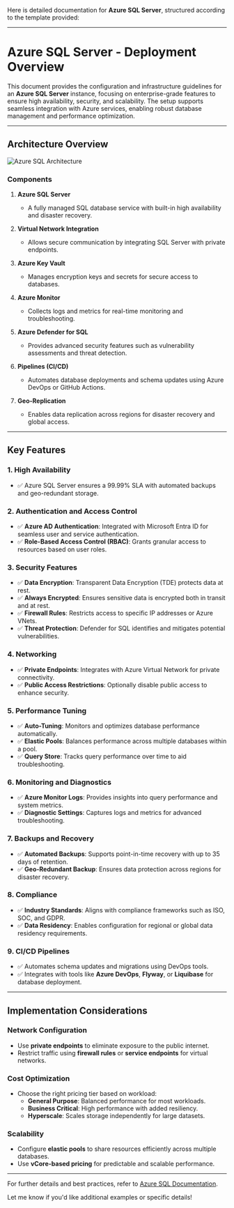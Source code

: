 Here is detailed documentation for **Azure SQL Server**, structured according to the template provided:  

---

# Azure SQL Server - Deployment Overview  

This document provides the configuration and infrastructure guidelines for an **Azure SQL Server** instance, focusing on enterprise-grade features to ensure high availability, security, and scalability. The setup supports seamless integration with Azure services, enabling robust database management and performance optimization.  

---

## **Architecture Overview**  

![Azure SQL Architecture](./images/azure-sql.png "Azure SQL Server Architecture")  

### **Components**  

1. **Azure SQL Server**  
   - A fully managed SQL database service with built-in high availability and disaster recovery.  

2. **Virtual Network Integration**  
   - Allows secure communication by integrating SQL Server with private endpoints.  

3. **Azure Key Vault**  
   - Manages encryption keys and secrets for secure access to databases.  

4. **Azure Monitor**  
   - Collects logs and metrics for real-time monitoring and troubleshooting.  

5. **Azure Defender for SQL**  
   - Provides advanced security features such as vulnerability assessments and threat detection.  

6. **Pipelines (CI/CD)**  
   - Automates database deployments and schema updates using Azure DevOps or GitHub Actions.  

7. **Geo-Replication**  
   - Enables data replication across regions for disaster recovery and global access.  

---

## **Key Features**  

### 1. **High Availability**  
   - ✅ Azure SQL Server ensures a 99.99% SLA with automated backups and geo-redundant storage.  

### 2. **Authentication and Access Control**  
   - ✅ **Azure AD Authentication**: Integrated with Microsoft Entra ID for seamless user and service authentication.  
   - ✅ **Role-Based Access Control (RBAC)**: Grants granular access to resources based on user roles.  

### 3. **Security Features**  
   - ✅ **Data Encryption**: Transparent Data Encryption (TDE) protects data at rest.  
   - ✅ **Always Encrypted**: Ensures sensitive data is encrypted both in transit and at rest.  
   - ✅ **Firewall Rules**: Restricts access to specific IP addresses or Azure VNets.  
   - ✅ **Threat Protection**: Defender for SQL identifies and mitigates potential vulnerabilities.  

### 4. **Networking**  
   - ✅ **Private Endpoints**: Integrates with Azure Virtual Network for private connectivity.  
   - ✅ **Public Access Restrictions**: Optionally disable public access to enhance security.  

### 5. **Performance Tuning**  
   - ✅ **Auto-Tuning**: Monitors and optimizes database performance automatically.  
   - ✅ **Elastic Pools**: Balances performance across multiple databases within a pool.  
   - ✅ **Query Store**: Tracks query performance over time to aid troubleshooting.  

### 6. **Monitoring and Diagnostics**  
   - ✅ **Azure Monitor Logs**: Provides insights into query performance and system metrics.  
   - ✅ **Diagnostic Settings**: Captures logs and metrics for advanced troubleshooting.  

### 7. **Backups and Recovery**  
   - ✅ **Automated Backups**: Supports point-in-time recovery with up to 35 days of retention.  
   - ✅ **Geo-Redundant Backup**: Ensures data protection across regions for disaster recovery.  

### 8. **Compliance**  
   - ✅ **Industry Standards**: Aligns with compliance frameworks such as ISO, SOC, and GDPR.  
   - ✅ **Data Residency**: Enables configuration for regional or global data residency requirements.  

### 9. **CI/CD Pipelines**  
   - ✅ Automates schema updates and migrations using DevOps tools.  
   - ✅ Integrates with tools like **Azure DevOps**, **Flyway**, or **Liquibase** for database deployment.  

---

## **Implementation Considerations**  

### **Network Configuration**  
- Use **private endpoints** to eliminate exposure to the public internet.  
- Restrict traffic using **firewall rules** or **service endpoints** for virtual networks.  

### **Cost Optimization**  
- Choose the right pricing tier based on workload:  
  - **General Purpose**: Balanced performance for most workloads.  
  - **Business Critical**: High performance with added resiliency.  
  - **Hyperscale**: Scales storage independently for large datasets.  

### **Scalability**  
- Configure **elastic pools** to share resources efficiently across multiple databases.  
- Use **vCore-based pricing** for predictable and scalable performance.  

---

For further details and best practices, refer to [Azure SQL Documentation](https://learn.microsoft.com/en-us/azure/azure-sql/).  

Let me know if you'd like additional examples or specific details!